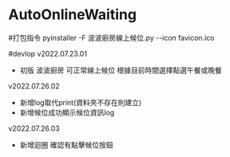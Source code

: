 # AutoOnlineWaiting

#打包指令
pyinstaller -F 波波廚房線上候位.py --icon favicon.ico

#devlop
v2022.07.23.01 
- 初版 波波廚房 可正常線上候位 根據目前時間選擇點選午餐或晚餐

v2022.07.26.02 
- 新增log取代print(資料夾不存在則建立)
- 新增候位成功顯示候位資訊log

v2022.07.26.03
- 新增迴圈 確認有點擊候位按鈕